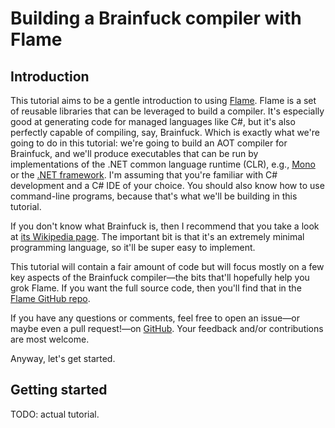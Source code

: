 # Building a Brainfuck compiler with Flame

## Introduction

This tutorial aims to be a gentle introduction to using [Flame](https://github.com/jonathanvdc/Flame). Flame is a set of reusable libraries that can be leveraged to build a compiler. It's especially good at generating code for managed languages like C\#, but it's also perfectly capable of compiling, say, Brainfuck. Which is exactly what we're going to do in this tutorial: we're going to build an AOT compiler for Brainfuck, and we'll produce executables that can be run by implementations of the .NET common language runtime \(CLR\), e.g., [Mono](http://www.mono-project.com/) or the [.NET framework](https://www.microsoft.com/net/). I'm assuming that you're familiar with C\# development and a C\# IDE of your choice. You should also know how to use command-line programs, because that's what we'll be building in this tutorial.

If you don't know what Brainfuck is, then I recommend that you take a look at [its Wikipedia page](https://en.wikipedia.org/wiki/Brainfuck). The important bit is that it's an extremely minimal programming language, so it'll be super easy to implement.

This tutorial will contain a fair amount of code but will focus mostly on a few key aspects of the Brainfuck compiler&mdash;the bits that'll hopefully help you grok Flame. If you want the full source code, then you'll find that in the [Flame GitHub repo](https://github.com/jonathanvdc/Flame/tree/csharp-rewrite/Examples/Brainfuck).

If you have any questions or comments, feel free to open an issue&mdash;or maybe even a pull request!&mdash;on [GitHub](https://github.com/jonathanvdc/Flame/). Your feedback and/or contributions are most welcome.

Anyway, let's get started.

## Getting started

TODO: actual tutorial.
